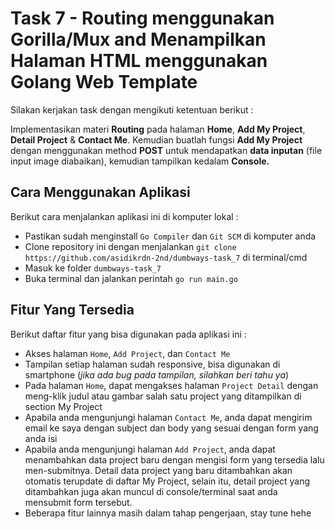 # Task 7 - Routing menggunakan Gorilla/Mux and Menampilkan Halaman HTML menggunakan Golang Web Template

Silakan kerjakan task dengan mengikuti ketentuan berikut :

Implementasikan materi **Routing** pada halaman **Home**, **Add My Project**, **Detail Project** & **Contact Me**.
Kemudian buatlah fungsi **Add My Project** dengan menggunakan method **POST** untuk mendapatkan **data inputan** (file input image diabaikan), kemudian tampilkan kedalam **Console.**

## Cara Menggunakan Aplikasi

Berikut cara menjalankan aplikasi ini di komputer lokal :

- Pastikan sudah menginstall `Go Compiler` dan `Git SCM` di komputer anda
- Clone repository ini dengan menjalankan `git clone https://github.com/asidikrdn-2nd/dumbways-task_7` di terminal/cmd
- Masuk ke folder `dumbways-task_7`
- Buka terminal dan jalankan perintah `go run main.go`

## Fitur Yang Tersedia

Berikut daftar fitur yang bisa digunakan pada aplikasi ini :

- Akses halaman `Home`, `Add Project`, dan `Contact Me`
- Tampilan setiap halaman sudah responsive, bisa digunakan di smartphone (*jika ada bug pada tampilan, silahkan beri tahu ya*)
- Pada halaman `Home`, dapat mengakses halaman `Project Detail` dengan meng-klik judul atau gambar salah satu project yang ditampilkan di section My Project
- Apabila anda mengunjungi halaman `Contact Me`, anda dapat mengirim email ke saya dengan subject dan body yang sesuai dengan form yang anda isi
- Apabila anda mengunjungi halaman `Add Project`, anda dapat menambahkan data project baru dengan mengisi form yang tersedia lalu men-submitnya. Detail data project yang baru ditambahkan akan otomatis terupdate di daftar My Project, selain itu, detail project yang ditambahkan juga akan muncul di console/terminal saat anda mensubmit form tersebut.
- Beberapa fitur lainnya masih dalam tahap pengerjaan, stay tune hehe
